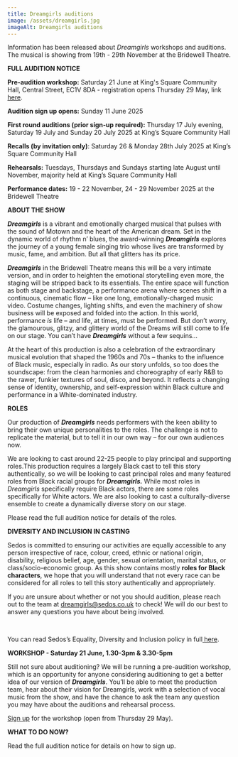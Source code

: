 ```yaml
---
title: Dreamgirls auditions
image: /assets/dreamgirls.jpg
imageAlt: Dreamgirls auditions
---
```

Information has been released about *Dreamgirls* workshops and auditions. The musical is showing from 19th - 29th November at the Bridewell Theatre.

**FULL AUDITION NOTICE**

**Pre-audition workshop:** Saturday 21 June at King's Square Community Hall, Central Street, EC1V 8DA - registration opens Thursday 29 May, link [here](https://membership.sedos.co.uk/).

**Audition sign up opens:** Sunday 11 June 2025

**First round auditions (prior sign-up required):** Thursday 17 July evening, Saturday 19 July and Sunday 20 July 2025 at King’s Square Community Hall

**Recalls (by invitation only)**: Saturday 26 & Monday 28th July 2025 at King’s Square Community Hall

**Rehearsals:** Tuesdays, Thursdays and Sundays starting late August until November, majority held at King’s Square Community Hall

**Performance dates:** 19 - 22 November, 24 - 29 November 2025 at the Bridewell Theatre

**ABOUT THE SHOW**

***Dreamgirls*** is a vibrant and emotionally charged musical that pulses with the sound of Motown and the heart of the American dream. Set in the dynamic world of rhythm n’ blues, the award-winning ***Dreamgirls*** explores the journey of a young female singing trio whose lives are transformed by music, fame, and ambition. But all that glitters has its price.

***Dreamgirls*** in the Bridewell Theatre means this will be a very intimate version, and in order to heighten the emotional storytelling even more, the staging will be stripped back to its essentials. The entire space will function as both stage and backstage, a performance arena where scenes shift in a continuous, cinematic flow – like one long, emotionally-charged music video. Costume changes, lighting shifts, and even the machinery of show business will be exposed and folded into the action. In this world, performance *is* life – and life, at times, must be performed. But don’t worry, the glamourous, glitzy, and glittery world of the Dreams will still come to life on our stage. You can’t have ***Dreamgirls*** without a few sequins…

At the heart of this production is also a celebration of the extraordinary musical evolution that shaped the 1960s and 70s – thanks to the influence of Black music, especially in radio. As our story unfolds, so too does the soundscape: from the clean harmonies and choreography of early R&B to the rawer, funkier textures of soul, disco, and beyond. It reflects a changing sense of identity, ownership, and self-expression within Black culture and performance in a White-dominated industry.

**ROLES**

Our production of ***Dreamgirls*** needs performers with the keen ability to bring their own unique personalities to the roles. The challenge is not to replicate the material, but to tell it in our own way – for our own audiences now. 

We are looking to cast around 22-25 people to play principal and supporting roles.This production requires a largely Black cast to tell this story authentically, so we will be looking to cast principal roles and many featured roles from Black racial groups for ***Dreamgirls.*** While most roles in *Dreamgirls* specifically require Black actors, there are some roles specifically for White actors. We are also looking to cast a culturally-diverse ensemble to create a dynamically diverse story on our stage.

Please read the full audition notice for details of the roles.

**DIVERSITY AND INCLUSION IN CASTING**

Sedos is committed to ensuring our activities are equally accessible to any person irrespective of race, colour, creed, ethnic or national origin, disability, religious belief, age, gender, sexual orientation, marital status, or class/socio-economic group. As this show contains mostly **roles for Black characters**, we hope that you will understand that not every race can be considered for all roles to tell this story authentically and appropriately.

If you are unsure about whether or not you should audition, please reach out to the team at [dreamgirls@sedos.co.uk](mailto:dreamgirls@sedos.co.uk) to check! We will do our best to answer any questions you have about being involved.

 

You can read Sedos’s Equality, Diversity and Inclusion policy in full[ here](https://www.sedos.co.uk/assets/policies/2022-10-edi-policy.pdf).

**WORKSHOP - Saturday 21 June, 1.30-3pm & 3.30-5pm**

Still not sure about auditioning? We will be running a pre-audition workshop, which is an opportunity for anyone considering auditioning to get a better idea of our version of ***Dreamgirls***. You’ll be able to meet the production team, hear about their vision for Dreamgirls, work with a selection of vocal music from the show, and have the chance to ask the team any question you may have about the auditions and rehearsal process.

[Sign up](https://membership.sedos.co.uk/) for the workshop (open from Thursday 29 May).

**WHAT TO DO NOW?**

Read the full audition notice for details on how to sign up.
